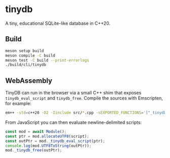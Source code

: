 # tinydb

A tiny, educational SQLite-like database in C++20.

## Build

```bash
meson setup build
meson compile -C build
meson test -C build --print-errorlogs
./build/cli/tinydb
```

## WebAssembly

TinyDB can run in the browser via a small C++ shim that exposes
`tinydb_eval_script` and `tinydb_free`. Compile the sources with
Emscripten, for example:

```bash
em++ -std=c++20 -O2 -Iinclude src/*.cpp -sEXPORTED_FUNCTIONS='["_tinydb_eval_script","_tinydb_free"]' -sALLOW_MEMORY_GROWTH=1 -o tinydb.js
```

From JavaScript you can then evaluate newline-delimited scripts:

```js
const mod = await Module();
const ptr = mod.allocateUTF8(script);
const outPtr = mod._tinydb_eval_script(ptr);
console.log(mod.UTF8ToString(outPtr));
mod._tinydb_free(outPtr);
```

